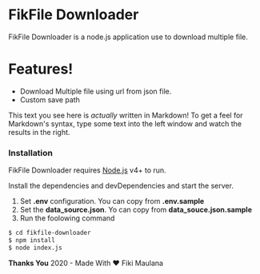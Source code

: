 # FikFile Downloader

FikFile Downloader is a node.js application use to download multiple file.

# Features!

  - Download Multiple file using url from json file.
  - Custom save path

This text you see here is *actually* written in Markdown! To get a feel for Markdown's syntax, type some text into the left window and watch the results in the right.

### Installation

FikFile Downloader requires [Node.js](https://nodejs.org/) v4+ to run.

Install the dependencies and devDependencies and start the server.

1. Set  **.env** configuration. You can copy from  **.env.sample**
2. Set the **data_source.json**. Yo can copy from **data_souce.json.sample**
3. Run the foolowing command
```sh
$ cd fikfile-downloader
$ npm install
$ node index.js
```



**Thanks You**
2020 - Made With ♥ Fiki Maulana